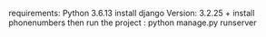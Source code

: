 requirements:
Python 3.6.13 
install django Version: 3.2.25 + install phonenumbers
then run the project :  python manage.py runserver
